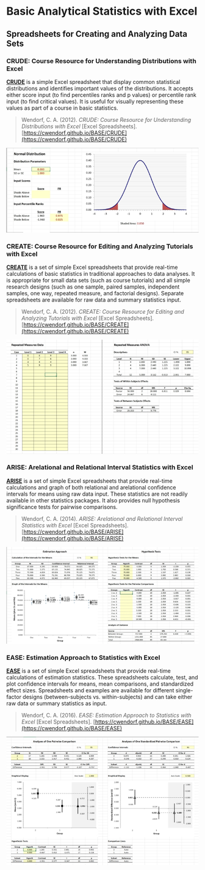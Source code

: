 # Basic Analytical Statistics with Excel

## Spreadsheets for Creating and Analyzing Data Sets

### CRUDE: Course Resource for Understanding Distributions with Excel

[**CRUDE**](https://cwendorf.github.io/BASE/CRUDE) is a simple Excel spreadsheet that display common statistical distributions and identifies important values of the distributions. It accepts either score input (to find percentiles ranks and p values) or percentile rank input (to find critical values). It is useful for visually representing these values as part of a course in basic statistics.

> Wendorf, C. A. (2012). _CRUDE: Course Resource for Understanding Distributions with Excel_ [Excel Spreadsheets]. [https://cwendorf.github.io/BASE/CRUDE](https://cwendorf.github.io/BASE/CRUDE)

<p align="center"><kbd><img src="CRUDE/CRUDE.jpg"></kbd></p>

### CREATE: Course Resource for Editing and Analyzing Tutorials with Excel

[**CREATE**](https://cwendorf.github.io/BASE/CREATE) is a set of simple Excel spreadsheets that provide real-time calculations of basic statistics in traditional approaches to data analyses. It is appropriate for small data sets (such as course tutorials) and all simple research designs (such as one sample, paired samples, independent samples, one way, repeated measure, and factorial designs). Separate spreadsheets are available for raw data and summary statistics input.

> Wendorf, C. A. (2012). *CREATE: Course Resource for Editing and Analyzing Tutorials with Excel* [Excel Spreadsheets]. [https://cwendorf.github.io/BASE/CREATE](https://cwendorf.github.io/BASE/CREATE)

<p align="center"><kbd><img src="CREATE/CREATE.jpg"></kbd></p>

### ARISE: Arelational and Relational Interval Statistics with Excel

[**ARISE**](https://cwendorf.github.io/BASE/ARISE) is a set of simple Excel spreadsheets that provide real-time calculations and graph of both relational and arelational confidence intervals for means using raw data input. These statistics are not readily available in other statistics packages. It also provides null hypothesis significance tests for pairwise comparisons.

> Wendorf, C. A. (2014). *ARISE: Arelational and Relational Interval Statistics with Excel* [Excel Spreadsheets].  [https://cwendorf.github.io/BASE/ARISE](https://cwendorf.github.io/BASE/ARISE)

<p align="center"><kbd><img src="ARISE/ARISE.jpg"></kbd></p>

### EASE: Estimation Approach to Statistics with Excel

[**EASE**](https://cwendorf.github.io/BASE/EASE) is a set of simple Excel spreadsheets that provide real-time calculations of estimation statistics. These spreadsheets calculate, test, and plot confidence intervals for means, mean comparisons, and standardized effect sizes. Spreadsheets and examples are available for different single-factor designs (between-subjects vs. within-subjects) and can take either raw data or summary statistics as input. 

> Wendorf, C. A. (2016). *EASE: Estimation Approach to Statistics with Excel* [Excel Spreadsheets]. [https://cwendorf.github.io/BASE/EASE](https://cwendorf.github.io/BASE/EASE)

<p align="center"><kbd><img src="EASE/EASE.jpg"></kbd></p>
